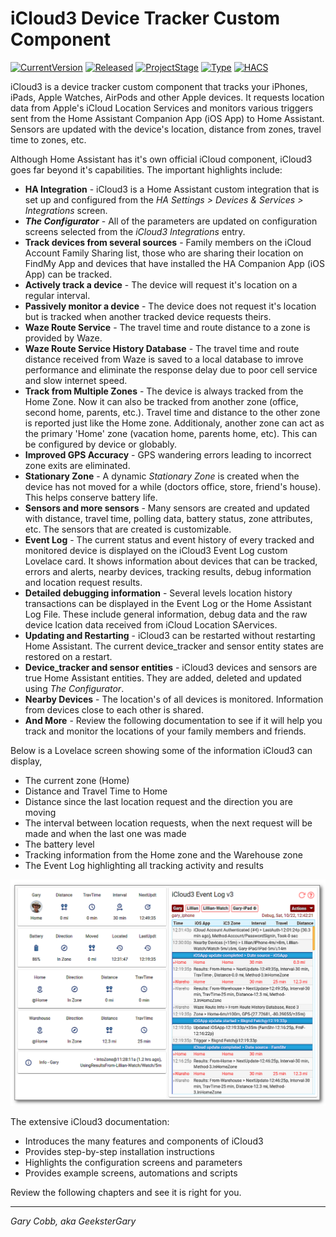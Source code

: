 # iCloud3  Device Tracker Custom Component

[![CurrentVersion](https://img.shields.io/badge/Current_Version-v3.0.0-blue.svg)](https://github.com/gcobb321/icloud3)
[![Released](https://img.shields.io/badge/Released-December,_2022-blue.svg)](https://github.com/gcobb321/icloud3)
[![ProjectStage](https://img.shields.io/badge/Project_Stage-Beta-red.svg)](https://github.com/gcobb321/icloud3)
[![Type](https://img.shields.io/badge/Type-Custom_Component-orange.svg)](https://github.com/gcobb321/icloud3)
[![HACS](https://img.shields.io/badge/HACS-Default-orange.svg)](https://github.com/gcobb321/icloud3)





iCloud3 is a device tracker custom component that tracks your iPhones, iPads, Apple Watches, AirPods and other Apple devices. It requests location data from Apple's iCloud  Location Services and monitors various triggers sent from the Home Assistant Companion App (iOS App) to Home Assistant. Sensors are updated with the device's location, distance from zones, travel time to zones, etc. 

Although Home Assistant has it's own official iCloud component, iCloud3 goes far beyond it's capabilities. The important highlights include:

- **HA Integration** - iCloud3 is a Home Assistant custom integration that is set up and configured from the *HA Settings > Devices & Services > Integrations* screen.
- ***The Configurator*** - All of the parameters are updated on configuration screens selected from the *iCloud3 Integrations* entry.
- **Track devices from several sources** - Family members on the iCloud Account Family Sharing list, those who are sharing their location on FindMy App and devices that have installed the HA Companion App (iOS App) can be tracked.
- **Actively track a device** - The device will request it's location on a regular interval.
- **Passively monitor a device** - The device does not request it's location but is tracked when another tracked device requests theirs.
- **Waze Route Service** - The travel time and route distance to a zone is provided by Waze.
- **Waze Route Service History Database** - The travel time and route distance received from Waze is saved to a local database to imrove performance and eliminate the response delay due to poor cell service and slow internet speed. 
- **Track from Multiple Zones** - The device is always tracked from the Home Zone. Now it can also be tracked from another zone (office, second home, parents, etc.). Travel time and distance to the other zone is reported just like the Home zone. Additionaly, another zone can act as the primary 'Home' zone (vacation home, parents home, etc). This can be configured by device or globably. 
- **Improved GPS Accuracy** - GPS wandering errors leading to incorrect zone exits are eliminated.
- **Stationary Zone** - A dynamic *Stationary Zone* is created when the device has not moved for a while (doctors office, store, friend's house). This helps conserve battery life.
- **Sensors and more sensors** - Many sensors are created and updated with distance, travel time, polling data, battery status, zone attributes, etc. The sensors that are created is customizable.
- **Event Log** - The current status and event history of every tracked and monitored device is displayed on the iCloud3 Event Log custom Lovelace card. It shows information about devices that can be tracked, errors and alerts, nearby devices, tracking results, debug information and location request results.
- **Detailed debugging information** - Several levels location history transactions can be displayed in the Event Log or the Home Assistant Log File. These include general information, debug data and the raw device lcation data received from iCloud Location SAervices.
- **Updating and Restarting** - iCloud3 can be restarted without restarting Home Assistant. The current device_tracker and sensor entity states are restored on a restart.
- **Device_tracker and sensor entities** - iCloud3 devices and sensors are true Home Assistant entities. They are added, deleted and updated using *The Configurator*.
- **Nearby Devices** - The location's of all devices is monitored. Information from devices close to each other is shared.
- **And More** - Review the following documentation to see if it will help you track and monitor the locations of your family members and friends.

Below is a Lovelace screen showing some of the information iCloud3 can display,
- The current zone (Home)
- Distance and Travel Time to Home
- Distance since the last location request and the direction you are moving
- The interval between location requests, when the next request will be made and when the last one was made
- The battery level
- Tracking information from the Home zone and the Warehouse zone
- The Event Log highlighting all tracking activity and results

![](images/tracking-gary-home-tfz-evlog.png)


The extensive iCloud3 documentation:
- Introduces the many features and components of iCloud3
- Provides step-by-step installation instructions
- Highlights the configuration screens and parameters
- Provides example screens, automations and scripts

Review the following chapters and see it is right for you.

-----
*Gary Cobb, aka GeeksterGary*

